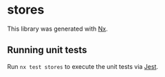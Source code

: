 # stores

This library was generated with [Nx](https://nx.dev).

## Running unit tests

Run `nx test stores` to execute the unit tests via [Jest](https://jestjs.io).
